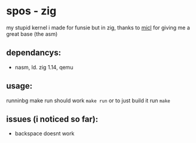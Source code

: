 # spos - zig
my stupid kernel i made for funsie but in zig, thanks to [micl](https://micl.dev/) for giving me a great base (the asm)
## dependancys:
- nasm, ld. zig 1.14, qemu
## usage:
runninbg make run should work
```make run```
or to just build it run
```make```
## issues (i noticed so far):
- backspace doesnt work
